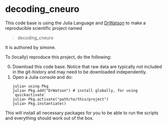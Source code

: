 # decoding_cneuro

This code base is using the Julia Language and [DrWatson](https://juliadynamics.github.io/DrWatson.jl/stable/)
to make a reproducible scientific project named
> decoding_cneuro

It is authored by simone.

To (locally) reproduce this project, do the following:

0. Download this code base. Notice that raw data are typically not included in the
   git-history and may need to be downloaded independently.
1. Open a Julia console and do:
   ```
   julia> using Pkg
   julia> Pkg.add("DrWatson") # install globally, for using `quickactivate`
   julia> Pkg.activate("path/to/this/project")
   julia> Pkg.instantiate()
   ```

This will install all necessary packages for you to be able to run the scripts and
everything should work out of the box.
